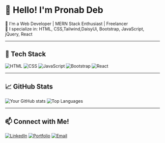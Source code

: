 # 👋 Hello! I'm Pronab Deb

🚀 I'm a Web Developer | MERN Stack Enthusiast | Freelancer  
💼 I specialize in: HTML, CSS,Tailwind,DaisyUi, Bootstrap, JavaScript, jQuery, React

---

## 🧰 Tech Stack
![HTML](https://img.shields.io/badge/-HTML5-orange?style=flat&logo=html5)
![CSS](https://img.shields.io/badge/-CSS3-blue?style=flat&logo=css3)
![JavaScript](https://img.shields.io/badge/-JavaScript-yellow?style=flat&logo=javascript)
![Bootstrap](https://img.shields.io/badge/-Bootstrap-purple?style=flat&logo=bootstrap)
![React](https://img.shields.io/badge/-React-blue?style=flat&logo=react)


---

## 📈 GitHub Stats
![Your GitHub stats](https://github-readme-stats.vercel.app/api?username=pronhub&show_icons=true&theme=radical)
![Top Languages](https://github-readme-stats.vercel.app/api/top-langs/?username=pronhub&layout=compact)

---

## 📫 Connect with Me!
[![LinkedIn](https://img.shields.io/badge/-LinkedIn-blue?style=flat&logo=linkedin)](https://linkedin.com/in/your-profile)
[![Portfolio](https://img.shields.io/badge/-Portfolio-black?style=flat&logo=vercel)](https://yourwebsite.com)
[![Email](https://img.shields.io/badge/-Email-red?style=flat&logo=gmail)](mailto:your@email.com)

